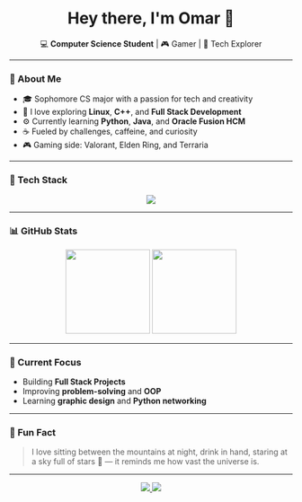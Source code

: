 <h1 align="center">Hey there, I'm Omar 👋</h1>

<p align="center">
  💻 <b>Computer Science Student</b> | 🎮 Gamer | 🧠 Tech Explorer
</p>

---

### 🌟 About Me
- 🎓 Sophomore CS major with a passion for tech and creativity  
- 🧩 I love exploring **Linux**, **C++**, and **Full Stack Development**  
- ⚙️ Currently learning **Python**, **Java**, and **Oracle Fusion HCM**  
- ☕ Fueled by challenges, caffeine, and curiosity  
- 🎮 Gaming side: Valorant, Elden Ring, and Terraria

---

### 🧠 Tech Stack
<p align="center">
  <img src="https://skillicons.dev/icons?i=linux,cpp,java,python,html,css,js,react,git,github,vscode" />
</p>

---

### 📊 GitHub Stats
<p align="center">
  <img src="https://github-readme-stats.vercel.app/api?username=OmarHesham2356&show_icons=true&theme=tokyonight" height="150"/>
  <img src="https://github-readme-stats.vercel.app/api/top-langs/?username=OmarHesham2356&layout=compact&theme=tokyonight" height="150"/>
</p>

---

### 🚀 Current Focus
- Building **Full Stack Projects**
- Improving **problem-solving** and **OOP**
- Learning **graphic design** and **Python networking**

---

### 🌌 Fun Fact
> I love sitting between the mountains at night, drink in hand, staring at a sky full of stars 🌠 — it reminds me how vast the universe is.

---

<p align="center">
  <a href="https://www.linkedin.com/in/YOUR_LINKEDIN_USERNAME" target="_blank">
    <img src="https://img.shields.io/badge/LinkedIn-0077B5?style=for-the-badge&logo=linkedin&logoColor=white"/>
  </a>
  <a href="mailto:YOUR_EMAIL@gmail.com">
    <img src="https://img.shields.io/badge/Email-D14836?style=for-the-badge&logo=gmail&logoColor=white"/>
  </a>
</p>
